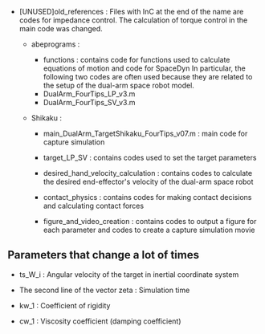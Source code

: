 
* [UNUSED]old_references :
Files with InC at the end of the name are codes for impedance control. The calculation of torque control in the main code was changed.
    * abeprograms :

        * functions :
            contains code for functions used to calculate equations of motion and code for SpaceDyn
            In particular, the following two codes are often used because they are related to the setup of the dual-arm space robot model.
        * DualArm_FourTips_LP_v3.m
        * DualArm_FourTips_SV_v3.m

    * Shikaku :
        * main_DualArm_TargetShikaku_FourTips_v07.m :
        main code for capture simulation
        
        * target_LP_SV :
        contains codes used to set the target parameters
        
        * desired_hand_velocity_calculation :
        contains codes to calculate the desired end-effector's velocity of the dual-arm space robot
        
        * contact_physics :
        contains codes for making contact decisions and calculating contact forces
        
        * figure_and_video_creation :
        contains codes to output a figure for each parameter and codes to create a capture simulation movie


## Parameters that change a lot of times
* ts_W_i :
Angular velocity of the target in inertial coordinate system

* The second line of the vector zeta :
Simulation time

* kw_1 :
Coefficient of rigidity

* cw_1 :
Viscosity coefficient (damping coefficient)
